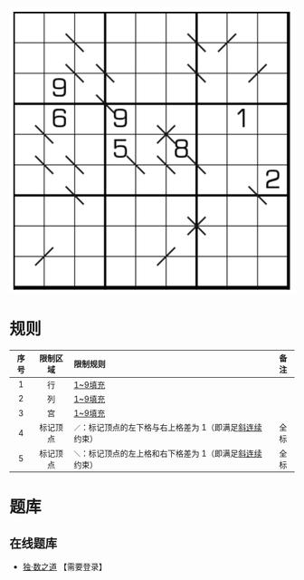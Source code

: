 ![](../../../../../../images/sudoku/全标斜连续数独.png)

# 规则
| 序号  | 限制区域 | 限制规则                             | 备注  |
|:---:|:----:|:---------------------------------|:---:|
|  1  |  行   | [1~9填充]                         |     |
|  2  |  列   | [1~9填充]                         |     |
|  3  |  宫   | [1~9填充]                         |     |
|  4  | 标记顶点 | `／`：标记顶点的左下格与右上格差为 1（即满足[斜连续]约束） | 全标  |
|  5  | 标记顶点 | `＼`：标记顶点的左上格和右下格差为 1（即满足[斜连续]约束） | 全标  |

# 题库

## 在线题库
- [独·数之道](http://www.sudokufans.org.cn/lx/game.index.php?type=lxx) 【需要登录】

[1~9填充]: ../../../../../../rules.md#1to9填充
[斜连续]: ../../../../../../rules.md#斜连续